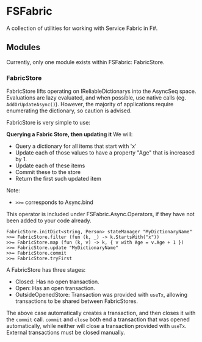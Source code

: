 # FSFabric
A collection of utilities for working with Service Fabric in F#.

## Modules

Currently, only one module exists within FSFabric: FabricStore.

### FabricStore

FabricStore lifts operating on IReliableDictionarys into the AsyncSeq space. Evaluations are lazy evaluated, and when possible, use native calls (eg. `AddOrUpdateAsync()`). However, the majority of applications require enumerating the dictionary, so caution is advised.

FabricStore is very simple to use:

**Querying a Fabric Store, then updating it**
We will:
* Query a dictionary for all items that start with 'x'
* Update each of those values to have a property "Age" that is increased by 1.
* Update each of these items
* Commit these to the store
* Return the first such updated item

Note: 

* `>>=` corresponds to Async.bind

This operator is included under FSFabric.Async.Operators, if they have not been added to your code already.

```f#
FabricStore.initDict<string, Person> stateManager "MyDictionaryName"
>>= FabricStore.filter (fun (k, _) -> k.StartsWith("x"))
>>= FabricStore.map (fun (k, v) -> k, { v with Age = v.Age + 1 })
>>= FabricStore.update "MyDictionaryName"
>>= FabricStore.commit
>>= FabricStore.tryFirst
```

A FabricStore has three stages:

* Closed: Has no open transaction.
* Open: Has an open transaction.
* OutsideOpenedStore: Transaction was provided with `useTx`, allowing transactions to be shared between FabricStores.

The above case automatically creates a transaction, and then closes it with the `commit` call. `commit` and `close` both end a transaction that was opened automatically, while neither will close a transaction provided with `useTx`. External transactions must be closed manually.
